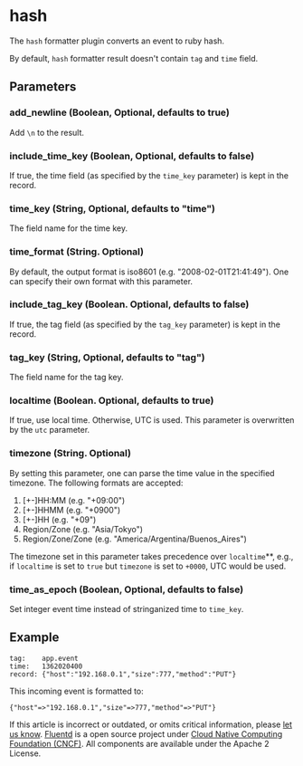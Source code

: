 # hash

The `hash` formatter plugin converts an event to ruby hash.

By default, `hash` formatter result doesn't contain `tag` and `time` field.

## Parameters

### add\_newline \(Boolean, Optional, defaults to true\)

Add `\n` to the result.

### include\_time\_key \(Boolean, Optional, defaults to false\)

If true, the time field \(as specified by the `time_key` parameter\) is kept in the record.

### time\_key \(String, Optional, defaults to "time"\)

The field name for the time key.

### time\_format \(String. Optional\)

By default, the output format is iso8601 \(e.g. "2008-02-01T21:41:49"\). One can specify their own format with this parameter.

### include\_tag\_key \(Boolean. Optional, defaults to false\)

If true, the tag field \(as specified by the `tag_key` parameter\) is kept in the record.

### tag\_key \(String, Optional, defaults to "tag"\)

The field name for the tag key.

### localtime \(Boolean. Optional, defaults to true\)

If true, use local time. Otherwise, UTC is used. This parameter is overwritten by the `utc` parameter.

### timezone \(String. Optional\)

By setting this parameter, one can parse the time value in the specified timezone. The following formats are accepted:

1. \[+-\]HH:MM \(e.g. "+09:00"\)
2. \[+-\]HHMM \(e.g. "+0900"\)
3. \[+-\]HH \(e.g. "+09"\)
4. Region/Zone \(e.g. "Asia/Tokyo"\)
5. Region/Zone/Zone \(e.g. "America/Argentina/Buenos\_Aires"\)

The timezone set in this parameter takes precedence over `localtime`\*\*, e.g., if `localtime` is set to `true` but `timezone` is set to `+0000`, UTC would be used.

### time\_as\_epoch \(Boolean, Optional, defaults to false\)

Set integer event time instead of stringanized time to `time_key`.

## Example

```text
tag:    app.event
time:   1362020400
record: {"host":"192.168.0.1","size":777,"method":"PUT"}
```

This incoming event is formatted to:

```text
{"host"=>"192.168.0.1","size"=>777,"method"=>"PUT"}
```

If this article is incorrect or outdated, or omits critical information, please [let us know](https://github.com/fluent/fluentd-docs-gitbook/issues?state=open). [Fluentd](http://www.fluentd.org/) is a open source project under [Cloud Native Computing Foundation \(CNCF\)](https://cncf.io/). All components are available under the Apache 2 License.

